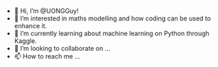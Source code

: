 - 👋 Hi, I’m @UONGGuy!
- 👀 I’m interested in maths modelling and how coding can be used to enhance it.
- 🌱 I’m currently learning about machine learning on Python through Kaggle.
- 💞️ I’m looking to collaborate on ...
- 📫 How to reach me ...

<!---
UONGGuy/UONGGuy is a ✨ special ✨ repository because its `README.md` (this file) appears on your GitHub profile.
You can click the Preview link to take a look at your changes.
--->
